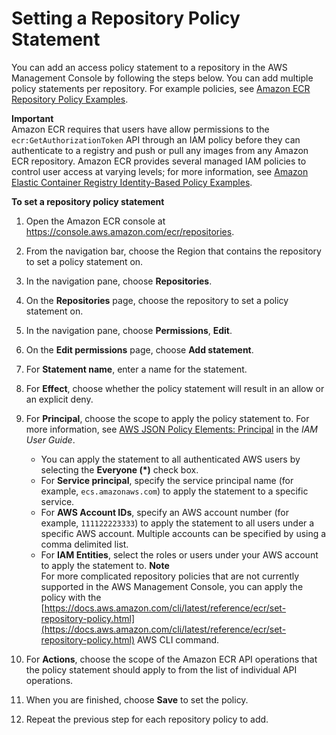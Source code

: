 # Setting a Repository Policy Statement<a name="set-repository-policy"></a>

You can add an access policy statement to a repository in the AWS Management Console by following the steps below\. You can add multiple policy statements per repository\. For example policies, see [Amazon ECR Repository Policy Examples](RepositoryPolicyExamples.md)\.

**Important**  
Amazon ECR requires that users have allow permissions to the `ecr:GetAuthorizationToken` API through an IAM policy before they can authenticate to a registry and push or pull any images from any Amazon ECR repository\. Amazon ECR provides several managed IAM policies to control user access at varying levels; for more information, see [Amazon Elastic Container Registry Identity\-Based Policy Examples](security_iam_id-based-policy-examples.md)\.

**To set a repository policy statement**

1. Open the Amazon ECR console at [https://console\.aws\.amazon\.com/ecr/repositories](https://console.aws.amazon.com/ecr/repositories)\.

1. From the navigation bar, choose the Region that contains the repository to set a policy statement on\.

1. In the navigation pane, choose **Repositories**\.

1. On the **Repositories** page, choose the repository to set a policy statement on\.

1. In the navigation pane, choose **Permissions**, **Edit**\.

1. On the **Edit permissions** page, choose **Add statement**\.

1. For **Statement name**, enter a name for the statement\.

1. For **Effect**, choose whether the policy statement will result in an allow or an explicit deny\.

1. For **Principal**, choose the scope to apply the policy statement to\. For more information, see [AWS JSON Policy Elements: Principal](https://docs.aws.amazon.com/IAM/latest/UserGuide/reference_policies_elements_principal.html) in the *IAM User Guide*\.
   + You can apply the statement to all authenticated AWS users by selecting the **Everyone \(\*\)** check box\.
   + For **Service principal**, specify the service principal name \(for example, `ecs.amazonaws.com`\) to apply the statement to a specific service\.
   + For **AWS Account IDs**, specify an AWS account number \(for example, `111122223333`\) to apply the statement to all users under a specific AWS account\. Multiple accounts can be specified by using a comma delimited list\.
   + For **IAM Entities**, select the roles or users under your AWS account to apply the statement to\.
**Note**  
For more complicated repository policies that are not currently supported in the AWS Management Console, you can apply the policy with the [https://docs.aws.amazon.com/cli/latest/reference/ecr/set-repository-policy.html](https://docs.aws.amazon.com/cli/latest/reference/ecr/set-repository-policy.html) AWS CLI command\.

1. For **Actions**, choose the scope of the Amazon ECR API operations that the policy statement should apply to from the list of individual API operations\.

1. When you are finished, choose **Save** to set the policy\.

1. Repeat the previous step for each repository policy to add\.